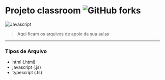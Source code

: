 # Projeto classroom ![GitHub forks](https://img.shields.io/github/forks/roque-fernando/projeto_v1?style=social)
![Javascript](https://upload.wikimedia.org/wikipedia/commons/thumb/9/99/Unofficial_JavaScript_logo_2.svg/260px-Unofficial_JavaScript_logo_2.svg.png "Javascript")

> Aqui ficam os arquivos de apoio da sua aulas
 ---
 
 ### Tipos de Arquivo
 - html (.html)
 - javascript (.js)
 - typescript (.ts)
